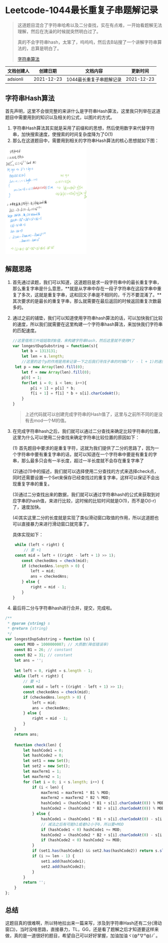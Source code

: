 # Leetcode-1044最长重复子串题解记录

> 这道题目混合了字符串哈希以及二分查找，实在有点难，一开始看题解无法理解，然后在洗澡的时候就突然明白过了。
>
> 真的不会字符串hash，太笨了，呜呜呜，然后去B站搜了一个讲解字符串算法的，总算是明白了。
>
> [字符串算法](https://www.bilibili.com/video/BV14y4y117Gh?from=search&seid=1997164316317441736&spm_id_from=333.337.0.0)

| 文档创建人 | 创建日期   | 文档内容                 | 更新时间   |
| ---------- | ---------- | ------------------------ | ---------- |
| adsionli   | 2021-12-23 | 1044最长重复子串题解记录 | 2021-12-23 |

## 字符串Hash算法

首先声明，这里不会很完整的来讲什么是字符串Hash算法，这里我只列举在这道题目中需要用到的知识以及相关的公式，以图片的方式。

1. 字符串Hash算法其实就是采用了前缀和的思想，然后使用数字来代替字符串，加快搜索速度，使搜索的时间复杂度降为了O(1)
2. 那么在这道题目中，需要用到相关的字符串Hash算法的核心思想就如下图：

<img src="../../image/algorithm/structure/hash_str/hash_str_info.jpg" alt="hash_str_info" style="zoom: 33%;" />



## 解题思路

1. 首先通过读题，我们可以知道，这道题目是求一段字符串中的最长重复字串，那么重复字串是什么意思，**就是从字串中存在一段子字符串在这段字串中重复了多次，这就是重复字串，这和回文子串是不相同的，千万不要混淆了。**其次要求的是最长的重复字串，那么就需要在最后返回的时候返回重复次数最多的。

2. 通过之前的铺垫，我们可以知道使用字符串hash算法的话，可以加快我们比较的速度，所以我们就需要在这里构建一个字符串hash算法，来加快我们字符串的匹配速度。

   ```js
   //这里借用三叶姐姐取的B值，来构建字符串hash，然后这里就不使用M了
   var longestDupSubstring = function(s){
       let b = 1313131;
       let len = s.length;
       //这里的这个p的作用是用来记录一下之后我们寻找子串的时候b^(r - l + 1)的速度，这样就可以很快取到了
   	let p = new Array(len).fill(0);
       let f = new Array(len).fill(0);
       p[0] = 1;
       for(let i = 0; i < len; i++){
           p[i + 1] = p[i] * b;
           f[i + 1] = f[i] * b + s[i].charCodeAt();
       }
   }
   ```

   > 上述代码就可以创建完成字符串的Hash值了，这里与之前所不同的是没有去mod一个M的值。

3. 在完成字符串hash之后，我们就可以通过二分查找来确定比较字符串的位置，这里为什么可以使用二分查找来确定字符串比较位置的原因如下：

   (1) 首先题目中要求的是重复字符，这就为我们提供了二分的思路了，因为一个字符串中要有重复字串的话，就可以知道在一个字符串中要是有重复的字串，那么最多只会有一半长度，超过一半长度就不会存在重复字串了

   (2)通过(1)中的描述，我们就可以选择使用二分查找的方式来选择check点，同时还需要设置一个Set来保存已经查找过的重复字串，这样可以保证不会出现重复字串的重复。

   (3)通过二分查找出来的数据，我们就可以通过字符串hash的公式来获取到对应字串的hash值，来进行比较，这时候的比较时间就是O(1)，而不是O(l-r)了，速度加快。

   (4)其实这里二分的长度就是实现了类似滑动窗口取值的作用，所以这道题也可以直接暴力来进行滑动窗口就完事了。

   具体实现如下：

   ```js
    while (left < right) {
        // 要 +1
   	const mid = left + ((right - left + 1) >> 1);
       const checkedAns = check(mid);
       if (checkedAns.length > 0) {
           left = mid;
           ans = checkedAns;
       } else {
           right = mid - 1;
       }
   }
   ```

4. 最后将二分与字符串hash进行合并，提交，完成啦。

```js
/**
 * @param {string} s
 * @return {string}
 */
var longestDupSubstring = function (s) {
    const MOD = 1000000007; // 大质数(降低错误率)
    const B1 = 26; // constant
    const B2 = 31; // constant
    let ans = '';

    let left = 0, right = s.length - 1;
    while (left < right) {
        // 要 +1
        const mid = left + ((right - left + 1) >> 1);
        const checkedAns = check(mid);
        if (checkedAns.length > 0) {
            left = mid;
            ans = checkedAns;
        } else {
            right = mid - 1;
        }
    }
    return ans;

    function check(len) {
        let hashCode1 = 0;
        let hashCode2 = 0;
        let set1 = new Set();
        let set2 = new Set();
        let maxTerm1 = 1;
        let maxTerm2 = 1;
        for (let i = 0; i < s.length; i++) {
            if (i < len) {
                maxTerm1 = maxTerm1 * B1 % MOD;
                maxTerm2 = maxTerm2 * B2 % MOD;
                hashCode1 = (hashCode1 * B1 + s[i].charCodeAt(0)) % MOD;
                hashCode2 = (hashCode2 * B2 + s[i].charCodeAt(0)) % MOD;
            } else {
                hashCode1 = (hashCode1 * B1 + s[i].charCodeAt(0) - s[i - len].charCodeAt(0) * maxTerm1) % MOD;
                // 减法之后有可能h1或者h2小于0，所以要+MOD
                if (hashCode1 < 0) hashCode1 += MOD;
                hashCode2 = (hashCode2 * B2 + s[i].charCodeAt(0) - s[i - len].charCodeAt(0) * maxTerm2) % MOD;
                if (hashCode2 < 0) hashCode2 += MOD;
            }
            if (set1.has(hashCode1) && set2.has(hashCode2)) return s.slice(i - len + 1, i + 1);
            if (i >= len - 1) {
                set1.add(hashCode1);
                set2.add(hashCode2);
            }
        }
        return '';
    }
};
```

## 总结

这题目真的很难啊，所以特地拉出来一篇来写，涉及到字符串Hash还有二分(滑动窗口)，当时没啥思路，直接暴力，TL，GG，还是看了题解之后才知道要这样来做，真的是一道很好的题目，希望自己可以好好掌握，加油加油ヾ(◍°∇°◍)ﾉﾞ。

